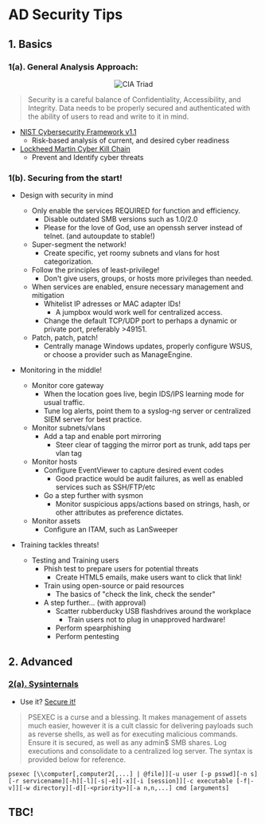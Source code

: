# AD Security Tips
## 1. Basics
### 1(a). General Analysis Approach:
<p align="center"><img src="https://preview.redd.it/xegh56kbrk751.png?width=679&format=png&auto=webp&s=178918de96031d24292c15c8cc34f2163b70f84b" alt="CIA Triad"></p>

>Security is a careful balance of Confidentiality, Accessibility, and Integrity. Data needs to be properly secured and authenticated with the ability of users to read and write to it in mind. 
- <a href="https://nvlpubs.nist.gov/nistpubs/CSWP/NIST.CSWP.04162018.pdf">NIST Cybersecurity Framework v1.1</a>
  - Risk-based analysis of current, and desired cyber readiness
- <a href="https://www.lockheedmartin.com/content/dam/lockheed-martin/rms/documents/cyber/Gaining_the_Advantage_Cyber_Kill_Chain.pdf">Lockheed Martin Cyber Kill Chain</a>
  - Prevent and Identify cyber threats

### 1(b). Securing from the start!
- Design with security in mind
  - Only enable the services REQUIRED for function and efficiency.
    - Disable outdated SMB versions such as 1.0/2.0
    - Please for the love of God, use an openssh server instead of telnet. (and autoupdate to stable!)
  - Super-segment the network!
    - Create specific, yet roomy subnets and vlans for host categorization.
  - Follow the principles of least-privilege!
    - Don't give users, groups, or hosts more privileges than needed.
  - When services are enabled, ensure necessary management and mitigation
    - Whitelist IP adresses or MAC adapter IDs!
      - A jumpbox would work well for centralized access.
    - Change the default TCP/UDP port to perhaps a dynamic or private port, preferably >49151.
  - Patch, patch, patch!
    - Centrally manage Windows updates, properly configure WSUS, or choose a provider such as ManageEngine.

- Monitoring in the middle!
  - Monitor core gateway
    - When the location goes live, begin IDS/IPS learning mode for usual traffic.
    - Tune log alerts, point them to a syslog-ng server or centralized SIEM server for best practice.
  - Monitor subnets/vlans
    - Add a tap and enable port mirroring
      - Steer clear of tagging the mirror port as trunk, add taps per vlan tag
  - Monitor hosts
    - Configure EventViewer to capture desired event codes
      - Good practice would be audit failures, as well as enabled services such as SSH/FTP/etc
    - Go a step further with sysmon
      - Monitor suspicious apps/actions based on strings, hash, or other attributes as preference dictates.
  - Monitor assets
    - Configure an ITAM, such as LanSweeper

- Training tackles threats!
  - Testing and Training users
    - Phish test to prepare users for potential threats
      - Create HTML5 emails, make users want to click that link!
    - Train using open-source or paid resources
      - The basics of "check the link, check the sender"
    - A step further... (with approval)
      - Scatter rubberducky USB flashdrives around the workplace
        - Train users not to plug in unapproved hardware!
      - Perform spearphishing 
      - Perform pentesting

## 2. Advanced
### <a href="https://docs.microsoft.com/en-us/sysinternals/">2(a). Sysinternals</a>
- Use it? <a href="https://web.archive.org/web/20220719184857/https://www.reddit.com/r/sysadmin/comments/vbczi9/how_to_prevent_abuse_of_psexec_on_your_network/">Secure it!</a>

>PSEXEC is a curse and a blessing. It makes management of assets much easier, however it is a cult classic for delivering payloads such as reverse shells, as well as for executing malicious commands. Ensure it is secured, as well as any admin$ SMB shares. Log executions and consolidate to a centralized log server. The syntax is provided below for reference.
```
psexec [\\computer[,computer2[,...] | @file]][-u user [-p psswd][-n s][-r servicename][-h][-l][-s|-e][-x][-i [session]][-c executable [-f|-v]][-w directory][-d][-<priority>][-a n,n,...] cmd [arguments]
```
## TBC!
